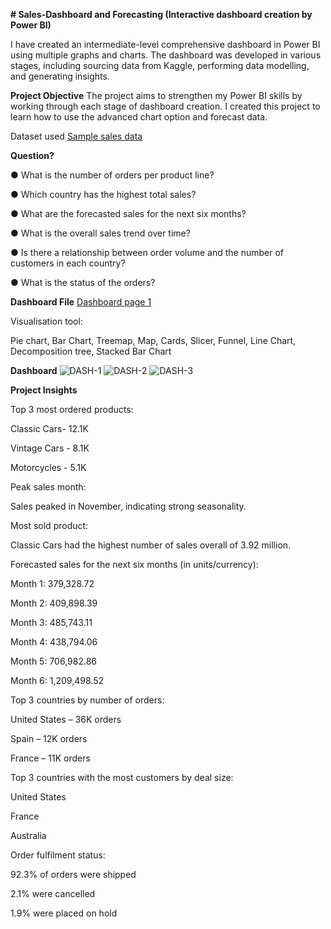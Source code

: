 
<head>
  <meta charset="UTF-8">
  <meta name="viewport" content="width=device-width, initial-scale=1.0">
  <meta name="google-site-verification" content="MwWc-oQKAwIH6Sd7oa1t4C2mt9DNtQr_PGwaej3zV7U" />
  <title>Your Project Title</title>


<p>

**# Sales-Dashboard and Forecasting (Interactive dashboard creation by Power BI)**

I have created an intermediate-level comprehensive dashboard in Power BI using multiple graphs and charts. The dashboard was developed in various stages, including sourcing data from Kaggle, performing data modelling, and generating insights.

**Project Objective**
The project aims to strengthen my Power BI skills by working through each stage of dashboard creation. I created this project to learn how to use the advanced chart option and forecast data.

Dataset used
<a href ="https://github.com/abhishek3852/Sales-dashboard/blob/main/sales_data_sample.csv"> Sample sales data</a>

**Question?**

● What is the number of orders per product line?

● Which country has the highest total sales?

● What are the forecasted sales for the next six months?

● What is the overall sales trend over time?

● Is there a relationship between order volume and the number of customers in each country?

● What is the status of the orders?

**Dashboard File**
<a href ="[https://github.com/abhishek3852/Sales-dashboard/blob/main/DASH-1.png](https://github.com/abhishek3852/Sales-dashboard/blob/main/SALES_SAMPLE.pbix)"> Dashboard page 1 </a>


Visualisation tool:

Pie chart, Bar Chart, Treemap, Map, Cards, Slicer, Funnel, Line Chart, Decomposition tree, Stacked Bar Chart

**Dashboard**
![DASH-1](https://github.com/user-attachments/assets/3e42c83e-6cfd-4782-9e16-0dadab96909f)
![DASH-2](https://github.com/user-attachments/assets/6522a386-4ed9-4d01-8c10-e8fbc603a316)
![DASH-3](https://github.com/user-attachments/assets/a62ca134-2e61-4974-b81d-a7fc5dbff7b1)


**Project Insights**

Top 3 most ordered products:

  Classic Cars-   12.1K

  Vintage Cars - 8.1K

  Motorcycles - 5.1K

Peak sales month:

Sales peaked in November, indicating strong seasonality.

Most sold product:

Classic Cars had the highest number of sales overall of 3.92 million.

Forecasted sales for the next six months (in units/currency):

  Month 1: 379,328.72

  Month 2: 409,898.39

  Month 3: 485,743.11

  Month 4: 438,794.06

  Month 5: 706,982.86

Month 6: 1,209,498.52

Top 3 countries by number of orders:

  United States – 36K orders

  Spain – 12K orders

  France – 11K orders

Top 3 countries with the most customers by deal size:

  United States

  France

  Australia

Order fulfilment status:

  92.3% of orders were shipped

  2.1% were cancelled

  1.9% were placed on hold
</p>
</head>

